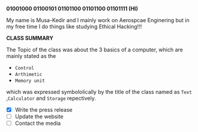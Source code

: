 **01001000 01100101 01101100 01101100 01101111 (HI)**

My name is Musa-Kedir and I mainly work on Aerospcae Enginering but in my free time I do things like studying Ethical Hacking!!!

**CLASS SUMMARY**

The Topic of the class was about the 3 basics of a computer, which are mainly stated as the 
- `Control`
- `Arthimetic` 
- `Memory unit` 
 
 which was expressed symbololically by the title of the class named as `Text` ,`Calculator` and `Storage` repectively. 
 
- [x] Write the press release
- [ ] Update the website
- [ ] Contact the media
